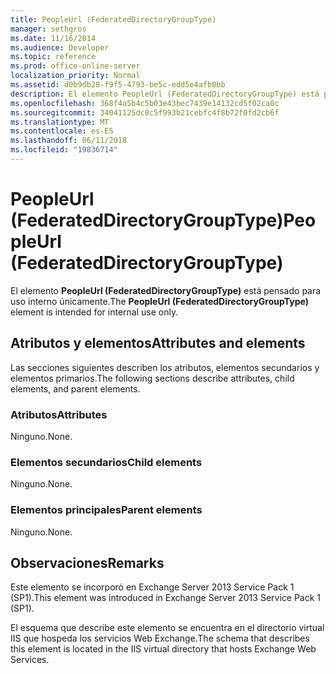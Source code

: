 ```yaml
---
title: PeopleUrl (FederatedDirectoryGroupType)
manager: sethgros
ms.date: 11/16/2014
ms.audience: Developer
ms.topic: reference
ms.prod: office-online-server
localization_priority: Normal
ms.assetid: d0b9db28-f9f5-4793-be5c-edd5e4afb0bb
description: El elemento PeopleUrl (FederatedDirectoryGroupType) está pensado para uso interno únicamente.
ms.openlocfilehash: 368f4a5b4c5b03e43bec7439e14132cd5f02ca0c
ms.sourcegitcommit: 34041125dc8c5f993b21cebfc4f8b72f0fd2cb6f
ms.translationtype: MT
ms.contentlocale: es-ES
ms.lasthandoff: 06/11/2018
ms.locfileid: "19836714"
---
```

# <a name="peopleurl-federateddirectorygrouptype"></a><span data-ttu-id="eaeb4-103">PeopleUrl (FederatedDirectoryGroupType)</span><span class="sxs-lookup"><span data-stu-id="eaeb4-103">PeopleUrl (FederatedDirectoryGroupType)</span></span>

<span data-ttu-id="eaeb4-104">El elemento **PeopleUrl (FederatedDirectoryGroupType)** está pensado para uso interno únicamente.</span><span class="sxs-lookup"><span data-stu-id="eaeb4-104">The **PeopleUrl (FederatedDirectoryGroupType)** element is intended for internal use only.</span></span> 

## <a name="attributes-and-elements"></a><span data-ttu-id="eaeb4-105">Atributos y elementos</span><span class="sxs-lookup"><span data-stu-id="eaeb4-105">Attributes and elements</span></span>

<span data-ttu-id="eaeb4-106">Las secciones siguientes describen los atributos, elementos secundarios y elementos primarios.</span><span class="sxs-lookup"><span data-stu-id="eaeb4-106">The following sections describe attributes, child elements, and parent elements.</span></span>
  
### <a name="attributes"></a><span data-ttu-id="eaeb4-107">Atributos</span><span class="sxs-lookup"><span data-stu-id="eaeb4-107">Attributes</span></span>

<span data-ttu-id="eaeb4-108">Ninguno.</span><span class="sxs-lookup"><span data-stu-id="eaeb4-108">None.</span></span>
  
### <a name="child-elements"></a><span data-ttu-id="eaeb4-109">Elementos secundarios</span><span class="sxs-lookup"><span data-stu-id="eaeb4-109">Child elements</span></span>

<span data-ttu-id="eaeb4-110">Ninguno.</span><span class="sxs-lookup"><span data-stu-id="eaeb4-110">None.</span></span>
  
### <a name="parent-elements"></a><span data-ttu-id="eaeb4-111">Elementos principales</span><span class="sxs-lookup"><span data-stu-id="eaeb4-111">Parent elements</span></span>

<span data-ttu-id="eaeb4-112">Ninguno.</span><span class="sxs-lookup"><span data-stu-id="eaeb4-112">None.</span></span>
  
## <a name="remarks"></a><span data-ttu-id="eaeb4-113">Observaciones</span><span class="sxs-lookup"><span data-stu-id="eaeb4-113">Remarks</span></span>

<span data-ttu-id="eaeb4-114">Este elemento se incorporó en Exchange Server 2013 Service Pack 1 (SP1).</span><span class="sxs-lookup"><span data-stu-id="eaeb4-114">This element was introduced in Exchange Server 2013 Service Pack 1 (SP1).</span></span>
  
<span data-ttu-id="eaeb4-115">El esquema que describe este elemento se encuentra en el directorio virtual IIS que hospeda los servicios Web Exchange.</span><span class="sxs-lookup"><span data-stu-id="eaeb4-115">The schema that describes this element is located in the IIS virtual directory that hosts Exchange Web Services.</span></span>
  

